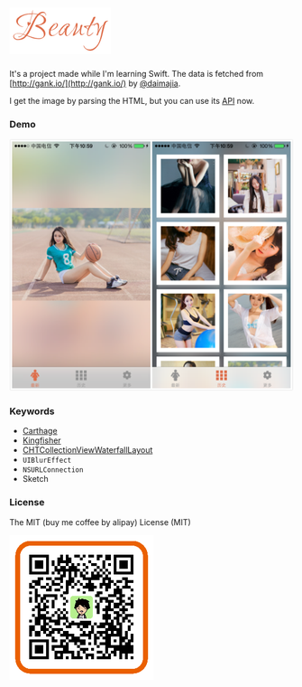 # ![logo](./demos/logo.png)

It's a project made while I'm learning Swift. The data is fetched from [http://gank.io/](http://gank.io/) by [@daimajia](https://github.com/daimajia).

I get the image by parsing the HTML, but you can use its [API](http://gank.io/api) now.

### Demo

![demo](./demos/demo.png)

### Keywords

* [Carthage](https://github.com/Carthage/Carthage)
* [Kingfisher](https://github.com/onevcat/Kingfisher)
* [CHTCollectionViewWaterfallLayout](https://github.com/chiahsien/CHTCollectionViewWaterfallLayout)
* `UIBlurEffect`
* `NSURLConnection`
* Sketch

### License

The MIT (buy me coffee by alipay) License (MIT)

![alipay](./demos/alipay.png)
